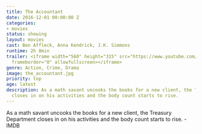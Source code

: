 ```yaml
---
title: The Accountant
date: 2016-12-01 00:00:00 Z
categories:
- movies
status: showing
layout: movies
cast: Ben Affleck, Anna Kendrick, J.K. Simmons
runtime: 2h 8min
trailer: <iframe width="560" height="315" src="https://www.youtube.com/embed/DBfsgcswlYQ"
  frameborder="0" allowfullscreen></iframe>
genre: Action, Crime, Drama
image: the_accountant.jpg
priority: top
age: latest
description: As a math savant uncooks the books for a new client, the Treasury Department
  closes in on his activities and the body count starts to rise.
---
```


As a math savant uncooks the books for a new client, the Treasury Department closes in on his activities and the body count starts to rise. - IMDB

